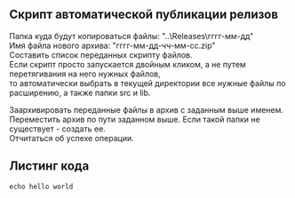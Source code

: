 ## Скрипт автоматической публикации релизов

Папка куда будут копироваться файлы: "..\Releases\гггг-мм-дд\"   
Имя файла нового архива: "гггг-мм-дд-чч-мм-сс.zip"   
Составить список переданных скрипту файлов.   
Если скрипт просто запускается двойным кликом, а не путем перетягивания на него нужных файлов,   
то автоматически выбрать в текущей директории все нужные файлы по расширению, а также папки src и lib.  

Заархивировать переданные файлы в архив с заданным выше именем.  
Переместить архив по пути заданном выше. Если такой папки не существует - создать ее.  
Отчитаться об успехе операции.  

## Листинг кода
```
echo hello world
```
